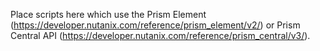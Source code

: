 Place scripts here which use the Prism Element (https://developer.nutanix.com/reference/prism_element/v2/) or Prism Central API (https://developer.nutanix.com/reference/prism_central/v3/).